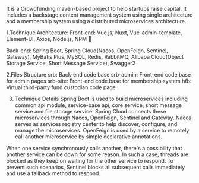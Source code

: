 It is a Crowdfunding maven-based project to help startups raise capital. It includes a backstage content management system using single architecture and a membership system using a distributed microservices architecture. 

1.Technique Architecture: 
Front-end: Vue.js, Nuxt, Vue-admin-template, Element-UI, Axios, Node.js, NPM  

Back-end: Spring Boot, Spring Cloud(Nacos, OpenFeign, Sentinel, Gateway), MyBatis Plus, MySQL, Redis, RabbitMQ, Alibaba Cloud(Object Storage Service, Short Message Service), Swagger2

2.Files Structure
srb: Back-end code base
srb-admin: Front-end code base for admin pages
srb-site: Front-end code base for membership system
hfb: Virtual third-party fund custodian code page

3. Technique Details
Spring Boot is used to build microservices including common api module, service-base api, core service, short message service and file storage service. Spring Cloud connects these microservices through Nacos, OpenFeign, Sentinel and Gateway. Nacos serves as services registry center to help discover, configure, and manage the microservices. OpenFeign is used by a service to remotely call another microservice by simple declarative annotations. 

When one service synchronously calls another, there's a possibility that another service can be down for some reason. In such a case, threads are blocked as they keep on waiting for the other service to respond. To prevent such scenarios, Sentinel blocks all subsequent calls immediately and use a fallback method to respond.
